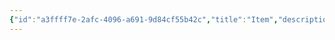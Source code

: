 ```yaml
---
{"id":"a3ffff7e-2afc-4096-a691-9d84cf55b42c","title":"Item","description":"Overview of Item tag.","publish":true,"date_created":"Thursday, April 11th 2024, 6:03:49 pm","date_modified":"Thursday, April 11th 2024, 6:04:05 pm","cssclasses":["mado-heading"],"path":"tags/Item/Item.md","permalink":"/tags/item/item/","PassFrontmatter":true}
---
```


